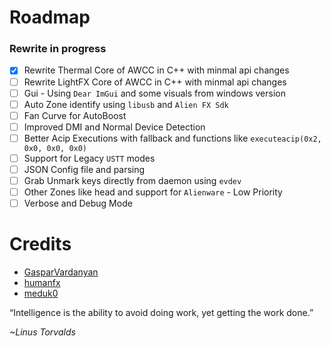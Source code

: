 # Roadmap

### Rewrite in progress

- [x] Rewrite Thermal Core of AWCC in C++ with minmal api changes
- [ ] Rewrite LightFX Core of AWCC in C++ with minmal api changes
- [ ] Gui - Using `Dear ImGui` and some visuals from windows version
- [ ] Auto Zone identify using `libusb` and `Alien FX Sdk`
- [ ] Fan Curve for AutoBoost
- [ ] Improved DMI and Normal Device Detection
- [ ] Better Acip Executions with fallback and functions like `executeacip(0x2, 0x0, 0x0, 0x0)`
- [ ] Support for Legacy `USTT` modes
- [ ] JSON Config file and parsing
- [ ] Grab Unmark keys directly from daemon using `evdev`
- [ ] Other Zones like head and support for `Alienware` - Low Priority
- [ ] Verbose and Debug Mode

# Credits

- [GasparVardanyan](https://github.com/GasparVardanyan)
- [humanfx](https://github.com/tiagoporsch/humanfx)
- [meduk0](https://github.com/meduk0)

“Intelligence is the ability to avoid doing work, yet getting the work done.”

_~Linus Torvalds_
